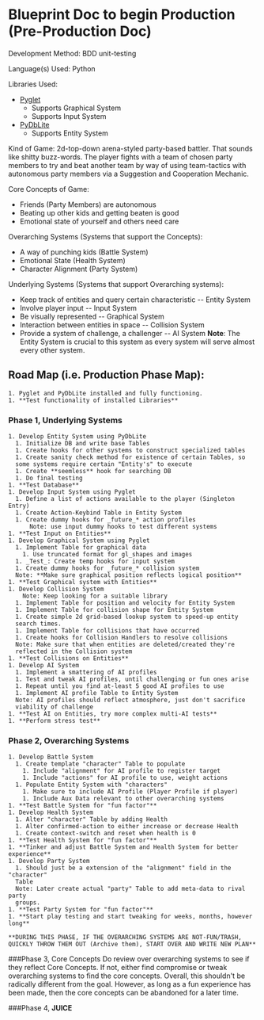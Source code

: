 # Blueprint Doc to begin Production (Pre-Production Doc)




Development Method: BDD unit-testing

Language(s) Used: Python

Libraries Used:
  * [Pyglet](https://pyglet.readthedocs.io/en/pyglet-1.2-maintenance/index.html)
    * Supports Graphical System
    * Supports Input System
  * [PyDbLite](https://pydblite.readthedocs.io/en/latest/index.html)
    * Supports Entity System




Kind of Game:
  2d-top-down arena-styled party-based battler. That sounds like shitty
  buzz-words. The player fights with a team of chosen party members to
  try and beat another team by way of using team-tactics with autonomous
  party members via a Suggestion and Cooperation Mechanic.

Core Concepts of Game:
  * Friends (Party Members) are autonomous
  * Beating up other kids and getting beaten is good
  * Emotional state of yourself and others need care

Overarching Systems (Systems that support the Concepts):
  * A way of punching kids (Battle System)
  * Emotional State (Health System)
  * Character Alignment (Party System)

Underlying Systems (Systems that support Overarching systems):
  * Keep track of entities and query certain characteristic -- Entity System
  * Involve player input -- Input System
  * Be visually represented -- Graphical System
  * Interaction between entities in space -- Collision System
  * Provide a system of challenge, a challenger -- AI System
  **Note**: The Entity System is crucial to this system as every system will
  serve almost every other system.




## Road Map (i.e. Production Phase Map):

    1. Pyglet and PyDbLite installed and fully functioning.
    1. **Test functionality of installed Libraries**

### Phase 1, Underlying Systems
    1. Develop Entity System using PyDbLite
      1. Initialize DB and write base Tables
      1. Create hooks for other systems to construct specialized tables
      1. Create sanity check method for existence of certain Tables, so
      some systems require certain "Entity's" to execute
      1. Create **seemless** hook for searching DB
      1. Do final testing
    1. **Test Database**
    1. Develop Input System using Pyglet
      1. Define a list of actions available to the player (Singleton Entry)
      1. Create Action-Keybind Table in Entity System
      1. Create dummy hooks for _future_* action profiles
          Note: use input dummy hooks to test different systems
    1. **Test Input on Entities**
    1. Develop Graphical System using Pyglet
      1. Implement Table for graphical data
        1. Use truncated format for gl_shapes and images
      1. _Test_: Create temp hooks for input system
      1. Create dummy hooks for _future_* collision system
      Note: **Make sure graphical position reflects logical position**
    1. **Test Graphical system with Entities**
    1. Develop Collision System
        Note: Keep looking for a suitable library
      1. Implement Table for position and velocity for Entity System
      1. Implement Table for collision shape for Entity System
      1. Create simple 2d grid-based lookup system to speed-up entity
      search times.
      1. Implement Table for collisions that have occurred
      1. Create hooks for Collision Handlers to resolve collisions
      Note: Make sure that when entities are deleted/created they're
      reflected in the Collision system
    1. **Test Collisions on Entities**
    1. Develop AI System
      1. Implement a smattering of AI profiles
      1. Test and tweak AI profiles, until challenging or fun ones arise
      1. Repeat until you find at-least 5 good AI profiles to use
      1. Implement AI profile Table to Entity System
      Note: AI profiles should reflect atmosphere, just don't sacrifice
      viability of challenge
    1. **Test AI on Entities, try more complex multi-AI tests**
    1. **Perform stress test**

### Phase 2, Overarching Systems
    1. Develop Battle System
      1. Create template "character" Table to populate
        1. Include "alignment" for AI profile to register target
        1. Include "actions" for AI profile to use, weight actions
      1. Populate Entity System with "characters"
        1. Make sure to include AI Profile (Player Profile if player)
        1. Include Aux Data relevant to other overarching systems
    1. **Test Battle System for "fun factor"**
    1. Develop Health System
      1. Alter "character" Table by adding Health
      1. Alter confirmed-action to either increase or decrease Health
      1. Create context-switch and reset when health is 0
    1. **Test Health System for "fun factor"**
    1. **Tinker and adjust Battle System and Health System for better experience**
    1. Develop Party System
      1. Should just be a extension of the "alignment" field in the "character"
      Table
      Note: Later create actual "party" Table to add meta-data to rival party
      groups.
    1. **Test Party System for "fun factor"**
    1. **Start play testing and start tweaking for weeks, months, however long**

    **DURING THIS PHASE, IF THE OVERARCHING SYSTEMS ARE NOT-FUN/TRASH,
    QUICKLY THROW THEM OUT (Archive them), START OVER AND WRITE NEW PLAN**

###Phase 3, Core Concepts
    Do review over overarching systems to see if they reflect Core Concepts.
    If not, either find compromise or tweak overarching systems to find the
    core concepts. Overall, this shouldn't be radically different from the
    goal. However, as long as a fun experience has been made, then the
    core concepts can be abandoned for a later time.

###Phase 4, **JUICE**
    **_<FUTURE REVISION>_**
